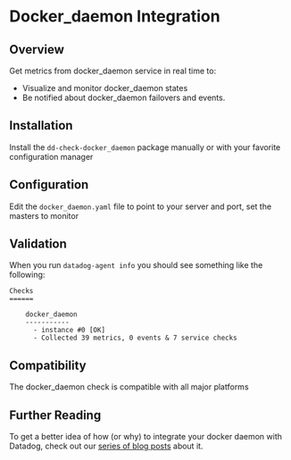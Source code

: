# Docker_daemon Integration

## Overview

Get metrics from docker_daemon service in real time to:

* Visualize and monitor docker_daemon states
* Be notified about docker_daemon failovers and events.

## Installation

Install the `dd-check-docker_daemon` package manually or with your favorite configuration manager

## Configuration

Edit the `docker_daemon.yaml` file to point to your server and port, set the masters to monitor

## Validation

When you run `datadog-agent info` you should see something like the following:

    Checks
    ======

        docker_daemon
        -----------
          - instance #0 [OK]
          - Collected 39 metrics, 0 events & 7 service checks

## Compatibility

The docker_daemon check is compatible with all major platforms

## Further Reading

To get a better idea of how (or why) to integrate your docker daemon with Datadog, check out our [series of blog posts](https://www.datadoghq.com/blog/the-docker-monitoring-problem/) about it.
